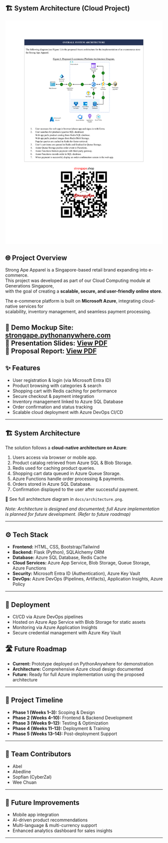 ## 🏗️ System Architecture (Cloud Project)
![Azure E-commerce Architecture](./docs/system_architecture.png)

## 🌐 Project Overview
Strong Ape Apparel is a Singapore-based retail brand expanding into e-commerce.  
This project was developed as part of our Cloud Computing module at Generations Singapore,  
with the goal of creating a **scalable, secure, and user-friendly online store**.

The e-commerce platform is built on **Microsoft Azure**, integrating cloud-native services for  
scalability, inventory management, and seamless payment processing.

🔗 **Demo Mockup Site:** [strongape.pythonanywhere.com](https://strongape.pythonanywhere.com/)  
🔗 **Presentation Slides:** [View PDF](https://raw.githubusercontent.com/Cyberzal1/azure-ecommerce-platform/main/docs/Strong_Apes_Distribution.pdf)   
🔗 **Proposal Report:** [View PDF](https://raw.githubusercontent.com/Cyberzal1/azure-ecommerce-platform/main/docs/Strong_Apes_Proposal.pdf)
---

## ✨ Features
- User registration & login (via Microsoft Entra ID)  
- Product browsing with categories & search  
- Shopping cart with Redis caching for performance  
- Secure checkout & payment integration  
- Inventory management linked to Azure SQL Database  
- Order confirmation and status tracking  
- Scalable cloud deployment with Azure DevOps CI/CD  

---

## 🏗️ System Architecture
The solution follows a **cloud-native architecture on Azure**:

1. Users access via browser or mobile app.  
2. Product catalog retrieved from Azure SQL & Blob Storage.  
3. Redis used for caching product queries.  
4. Shopping cart data queued in Azure Queue Storage.  
5. Azure Functions handle order processing & payments.  
6. Orders stored in Azure SQL Database.  
7. Confirmation displayed to the user after successful payment.  

📌 See full architecture diagram in `docs/architecture.png`.

*Note: Architecture is designed and documented; full Azure implementation is planned for future development. (Refer to future roadmap)*

---

## ⚙️ Tech Stack
- **Frontend:** HTML, CSS, Bootstrap/Tailwind  
- **Backend:** Flask (Python), SQLAlchemy ORM  
- **Database:** Azure SQL Database, Redis Cache  
- **Cloud Services:** Azure App Service, Blob Storage, Queue Storage, Azure Functions  
- **Security:** Microsoft Entra ID (Authentication), Azure Key Vault  
- **DevOps:** Azure DevOps (Pipelines, Artifacts), Application Insights, Azure Policy  

---

## 🚀 Deployment
- CI/CD via Azure DevOps pipelines  
- Hosted on Azure App Service with Blob Storage for static assets  
- Monitoring via Azure Application Insights  
- Secure credential management with Azure Key Vault  

## 🛣️ Future Roadmap
- **Current:** Prototype deployed on PythonAnywhere for demonstration
- **Architecture:** Comprehensive Azure cloud design documented
- **Future:** Ready for full Azure implementation using the proposed architecture

---

## 📅 Project Timeline
- **Phase 1 (Weeks 1–3):** Scoping & Design  
- **Phase 2 (Weeks 4–10):** Frontend & Backend Development  
- **Phase 3 (Weeks 9–12):** Testing & Optimization  
- **Phase 4 (Weeks 11–13):** Deployment & Training  
- **Phase 5 (Weeks 13–14):** Post-deployment Support  

---

## 👥 Team Contributors
- Abel  
- Abedline  
- Sopfian (CyberZal)  
- Wee Chuan  

---

## 🔮 Future Improvements
- Mobile app integration  
- AI-driven product recommendations  
- Multi-language & multi-currency support  
- Enhanced analytics dashboard for sales insights  

---
